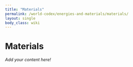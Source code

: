 ```yaml
---
title: "Materials"
permalink: /world-codex/energies-and-materials/materials/
layout: single
body_class: wiki
---
```


# Materials

_Add your content here!_ 